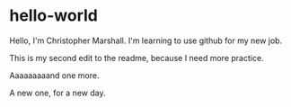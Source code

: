 # hello-world

Hello, I'm Christopher Marshall. I'm learning to use github for my new job.

This is my second edit to the readme, because I need more practice.

Aaaaaaaaand one more.

A new one, for a new day.